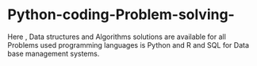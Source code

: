 # Python-coding-Problem-solving-
Here , Data structures and Algorithms solutions are available for all Problems used programming languages is Python and R and SQL for Data base management systems. 
